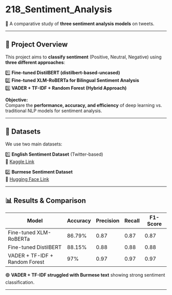 # 218_Sentiment_Analysis
🚀 A comparative study of **three sentiment analysis models** on tweets.

---

## 📝 Project Overview  
This project aims to **classify sentiment** (Positive, Neutral, Negative) using **three different approaches**:

1️⃣ **Fine-tuned DistilBERT (distilbert-based-uncased)**  
2️⃣ **Fine-tuned XLM-RoBERTa for Bilingual Sentiment Analysis**  
3️⃣ **VADER + TF-IDF + Random Forest (Hybrid Approach)**  

**Objective:**  
Compare the **performance, accuracy, and efficiency** of deep learning vs. traditional NLP models for sentiment analysis.

---

## 📂 Datasets  
We use two main datasets:

1️⃣ **English Sentiment Dataset** (Twitter-based)  
📌 [Kaggle Link](https://www.kaggle.com/datasets/jp797498e/twitter-entity-sentiment-analysis)  

2️⃣ **Burmese Sentiment Dataset**  
📌 [Hugging Face Link](https://huggingface.co/datasets/kornwtp/burmese-gklmip-sentiment)  

---

## 📊 Results & Comparison  

| Model | Accuracy | Precision | Recall | F1-Score |
|--------|----------|-----------|--------|---------|
| Fine-tuned XLM-RoBERTa | 86.79% | 0.87 | 0.87 | 0.87 |
| Fine-tuned DistilBERT | 88.15% | 0.88 | 0.88 | 0.88 |
| VADER + TF-IDF + Random Forest | 97% | 0.97 | 0.97 | 0.97 |

🟢 **VADER + TF-IDF struggled with Burmese text** showing strong sentiment classification.  
 
---


